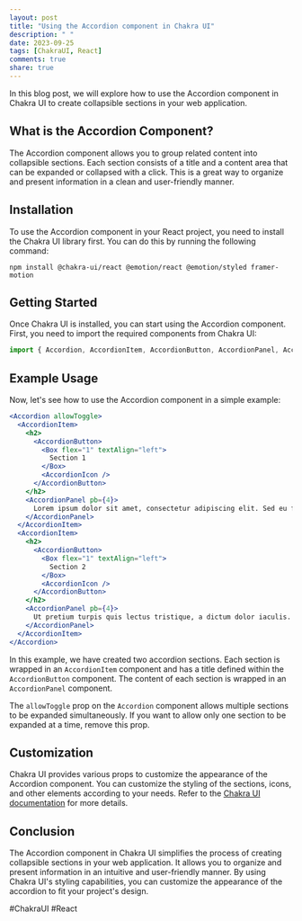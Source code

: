 ```yaml
---
layout: post
title: "Using the Accordion component in Chakra UI"
description: " "
date: 2023-09-25
tags: [ChakraUI, React]
comments: true
share: true
---
```


In this blog post, we will explore how to use the Accordion component in Chakra UI to create collapsible sections in your web application.

## What is the Accordion Component?

The Accordion component allows you to group related content into collapsible sections. Each section consists of a title and a content area that can be expanded or collapsed with a click. This is a great way to organize and present information in a clean and user-friendly manner.

## Installation

To use the Accordion component in your React project, you need to install the Chakra UI library first. You can do this by running the following command:

```shell
npm install @chakra-ui/react @emotion/react @emotion/styled framer-motion
```

## Getting Started

Once Chakra UI is installed, you can start using the Accordion component. First, you need to import the required components from Chakra UI:

```jsx
import { Accordion, AccordionItem, AccordionButton, AccordionPanel, AccordionIcon } from "@chakra-ui/react";
```

## Example Usage

Now, let's see how to use the Accordion component in a simple example:

```jsx
<Accordion allowToggle>
  <AccordionItem>
    <h2>
      <AccordionButton>
        <Box flex="1" textAlign="left">
          Section 1
        </Box>
        <AccordionIcon />
      </AccordionButton>
    </h2>
    <AccordionPanel pb={4}>
      Lorem ipsum dolor sit amet, consectetur adipiscing elit. Sed eu feugiat mi.
    </AccordionPanel>
  </AccordionItem>
  <AccordionItem>
    <h2>
      <AccordionButton>
        <Box flex="1" textAlign="left">
          Section 2
        </Box>
        <AccordionIcon />
      </AccordionButton>
    </h2>
    <AccordionPanel pb={4}>
      Ut pretium turpis quis lectus tristique, a dictum dolor iaculis.
    </AccordionPanel>
  </AccordionItem>
</Accordion>
```

In this example, we have created two accordion sections. Each section is wrapped in an `AccordionItem` component and has a title defined within the `AccordionButton` component. The content of each section is wrapped in an `AccordionPanel` component.

The `allowToggle` prop on the `Accordion` component allows multiple sections to be expanded simultaneously. If you want to allow only one section to be expanded at a time, remove this prop.

## Customization

Chakra UI provides various props to customize the appearance of the Accordion component. You can customize the styling of the sections, icons, and other elements according to your needs. Refer to the [Chakra UI documentation](https://chakra-ui.com/docs/data-display/accordion) for more details.

## Conclusion

The Accordion component in Chakra UI simplifies the process of creating collapsible sections in your web application. It allows you to organize and present information in an intuitive and user-friendly manner. By using Chakra UI's styling capabilities, you can customize the appearance of the accordion to fit your project's design.

#ChakraUI #React